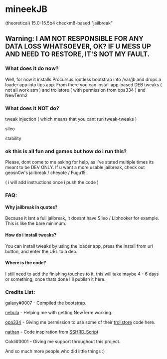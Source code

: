 # mineekJB
(theoretical) 15.0-15.5b4 checkm8-based "jailbreak"

## Warning: I AM NOT RESPONSIBLE FOR ANY DATA LOSS WHATSOEVER, OK? IF U MESS UP AND NEED TO RESTORE, IT'S NOT MY FAULT.

### What does it do now?
Well, for now it installs Procursus rootless bootstrap into /var/jb and drops a loader app into tips.app. From there you can install app-based DEB tweaks ( not all work atm ) and trollstore ( with permission from opa334 ) and NewTerm2

### What does it NOT do?
tweak injection ( which means that you cant run tweak-tweaks )

sileo

stability

### ok this is all fun and games but how do i run this?
Please, dont come to me asking for help, as I've stated multiple times its meant to be DEV ONLY. If u want a more usable jailbreak, check out geosn0w's jailbreak / cheyote / Fugu15.

( i will add instructions once i push the code )

### FAQ:
#### Why jailbreak in quotes?
Because it isnt a full jailbreak, it doesnt have Sileo / Libhooker for example. This is like the bare minimum.

#### How do i install tweaks?
You can install tweaks by using the loader app, press the install from url button, and enter the URL to a deb.

#### Where is the code?
I still need to add the finishing touches to it, this will take maybe 4 - 6 days or something, once thats done I'll publish it here.

### Credits List:
galaxy#0007 - Compiled the bootstrap.

[nebula](https://github.com/itsnebulalol/) - Helping me with getting NewTerm working.

[opa334](https://github.com/opa334/) - Giving me permission to use some of their [trollstore](https://github.com/opa334/TrollStore) code here.

[nathan](https://github.com/verygenericname) - Code inspiration from [SSHRD_Script](https://github.com/verygenericname/SSHRD_Script)

Coldi#0001 - Giving me support throughout this project.

And so much more people who did little things :)

